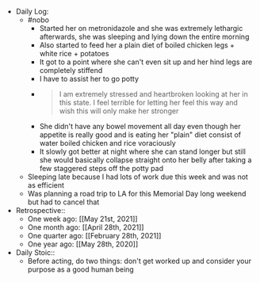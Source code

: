 - Daily Log:
    - #nobo
        - Started her on metronidazole and she was extremely lethargic afterwards, she was sleeping and lying down the entire morning
        - Also started to feed her a plain diet of boiled chicken legs + white rice + potatoes
        - It got to a point where she can't even sit up and her hind legs are completely stiffend
        - I have to assist her to go potty
        - > I am extremely stressed and heartbroken looking at her in this state. I feel terrible for letting her feel this way and wish this will only make her stronger
        - She didn't have any bowel movement all day even though her appetite is really good and is eating her "plain" diet consist of water boiled chicken and rice voraciously
        - It slowly got better at night where she can stand longer but still she would basically collapse straight onto her belly after taking a few staggered steps off the potty pad
    - Sleeping late because I had lots of work due this week and was not as efficient
    - Was planning a road trip to LA for this Memorial Day long weekend but had to cancel that
- Retrospective::
    - One week ago: [[May 21st, 2021]]
    - One month ago: [[April 28th, 2021]]
    - One quarter ago: [[February 28th, 2021]]
    - One year ago: [[May 28th, 2020]]
- Daily Stoic::
    - Before acting, do two things: don't get worked up and consider your purpose as a good human being
